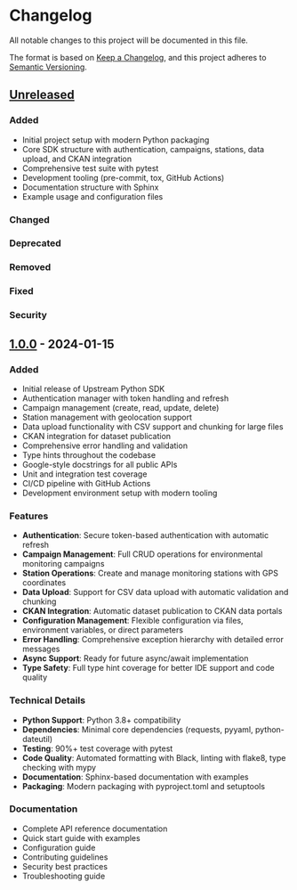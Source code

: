# Changelog

All notable changes to this project will be documented in this file.

The format is based on [Keep a Changelog](https://keepachangelog.com/en/1.0.0/),
and this project adheres to [Semantic Versioning](https://semver.org/spec/v2.0.0.html).

## [Unreleased]

### Added
- Initial project setup with modern Python packaging
- Core SDK structure with authentication, campaigns, stations, data upload, and CKAN integration
- Comprehensive test suite with pytest
- Development tooling (pre-commit, tox, GitHub Actions)
- Documentation structure with Sphinx
- Example usage and configuration files

### Changed

### Deprecated

### Removed

### Fixed

### Security

## [1.0.0] - 2024-01-15

### Added
- Initial release of Upstream Python SDK
- Authentication manager with token handling and refresh
- Campaign management (create, read, update, delete)
- Station management with geolocation support
- Data upload functionality with CSV support and chunking for large files
- CKAN integration for dataset publication
- Comprehensive error handling and validation
- Type hints throughout the codebase
- Google-style docstrings for all public APIs
- Unit and integration test coverage
- CI/CD pipeline with GitHub Actions
- Development environment setup with modern tooling

### Features
- **Authentication**: Secure token-based authentication with automatic refresh
- **Campaign Management**: Full CRUD operations for environmental monitoring campaigns
- **Station Operations**: Create and manage monitoring stations with GPS coordinates
- **Data Upload**: Support for CSV data upload with automatic validation and chunking
- **CKAN Integration**: Automatic dataset publication to CKAN data portals
- **Configuration Management**: Flexible configuration via files, environment variables, or direct parameters
- **Error Handling**: Comprehensive exception hierarchy with detailed error messages
- **Async Support**: Ready for future async/await implementation
- **Type Safety**: Full type hint coverage for better IDE support and code quality

### Technical Details
- **Python Support**: Python 3.8+ compatibility
- **Dependencies**: Minimal core dependencies (requests, pyyaml, python-dateutil)
- **Testing**: 90%+ test coverage with pytest
- **Code Quality**: Automated formatting with Black, linting with flake8, type checking with mypy
- **Documentation**: Sphinx-based documentation with examples
- **Packaging**: Modern packaging with pyproject.toml and setuptools

### Documentation
- Complete API reference documentation
- Quick start guide with examples
- Configuration guide
- Contributing guidelines
- Security best practices
- Troubleshooting guide

[Unreleased]: https://github.com/In-For-Disaster-Analytics/upstream-python-sdk/compare/v1.0.0...HEAD
[1.0.0]: https://github.com/In-For-Disaster-Analytics/upstream-python-sdk/releases/tag/v1.0.0